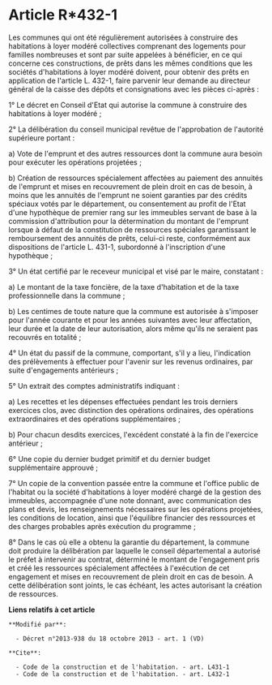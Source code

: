 # Article R*432-1

Les communes qui ont été régulièrement autorisées à construire des habitations à loyer modéré collectives comprenant des
logements pour familles nombreuses et sont par suite appelées à bénéficier, en ce qui concerne ces constructions, de prêts
dans les mêmes conditions que les sociétés d'habitations à loyer modéré doivent, pour obtenir des prêts en application de
l'article L. 432-1, faire parvenir leur demande au directeur général de la caisse des dépôts et consignations avec les pièces
ci-après : 

1° Le décret en Conseil d'Etat qui autorise la commune à construire des habitations à loyer modéré ; 

2° La délibération du conseil municipal revêtue de l'approbation de l'autorité supérieure portant : 

a) Vote de l'emprunt et des autres ressources dont la commune aura besoin pour exécuter les opérations projetées ; 

b) Création de ressources spécialement affectées au paiement des annuités de l'emprunt et mises en recouvrement de plein
droit en cas de besoin, à moins que les annuités de l'emprunt ne soient garanties par des crédits spéciaux votés par le
département, ou consentement au profit de l'Etat d'une hypothèque de premier rang sur les immeubles servant de base à la
commission d'attribution pour la détermination du montant de l'emprunt lorsque à défaut de la constitution de ressources
spéciales garantissant le remboursement des annuités de prêts, celui-ci reste, conformément aux dispositions de l'article L.
431-1, subordonné à l'inscription d'une hypothèque ; 

3° Un état certifié par le receveur municipal et visé par le maire, constatant : 

a) Le montant de la taxe foncière, de la taxe d'habitation et de la taxe professionnelle dans la commune ; 

b) Les centimes de toute nature que la commune est autorisée à s'imposer pour l'année courante et pour les années suivantes
avec leur affectation, leur durée et la date de leur autorisation, alors même qu'ils ne seraient pas recouvrés en totalité ; 

4° Un état du passif de la commune, comportant, s'il y a lieu, l'indication des prélèvements à effectuer pour l'avenir sur
les revenus ordinaires, par suite d'engagements antérieurs ; 

5° Un extrait des comptes administratifs indiquant : 

a) Les recettes et les dépenses effectuées pendant les trois derniers exercices clos, avec distinction des opérations
ordinaires, des opérations extraordinaires et des opérations supplémentaires ; 

b) Pour chacun desdits exercices, l'excédent constaté à la fin de l'exercice antérieur ; 

6° Une copie du dernier budget primitif et du dernier budget supplémentaire approuvé ; 

7° Un copie de la convention passée entre la commune et l'office public de l'habitat ou la société d'habitations à loyer
modéré chargé de la gestion des immeubles, accompagnée d'une note donnant, avec communication des plans et devis, les
renseignements nécessaires sur les opérations projetées, les conditions de location, ainsi que l'équilibre financier des
ressources et des charges probables après exécution du programme ; 

8° Dans le cas où elle a obtenu la garantie du département, la commune doit produire la délibération par laquelle le conseil
départemental a autorisé le préfet à intervenir au contrat, déterminé le montant de l'engagement pris et créé les ressources
spécialement affectées à l'exécution de cet engagement et mises en recouvrement de plein droit en cas de besoin. A cette
délibération sont joints, le cas échéant, les actes autorisant la création de ressources.

**Liens relatifs à cet article**

	**Modifié par**:

	  - Décret n°2013-938 du 18 octobre 2013 - art. 1 (VD)

	**Cite**:

	  - Code de la construction et de l'habitation. - art. L431-1
	  - Code de la construction et de l'habitation. - art. L432-1

